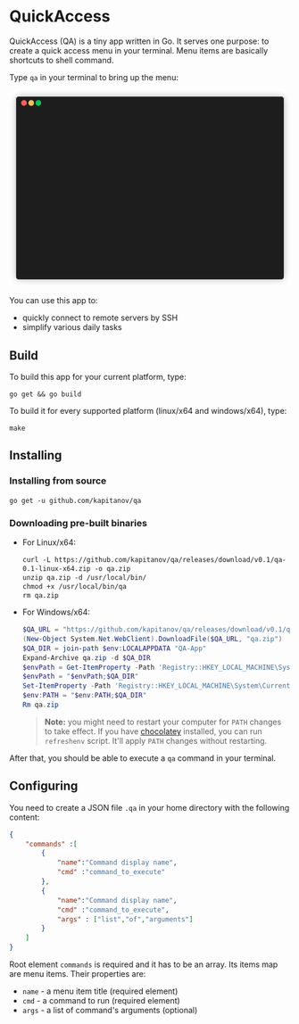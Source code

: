 # QuickAccess

QuickAccess (QA) is a tiny app written in Go.
It serves one purpose: to create a quick access menu in your terminal.
Menu items are basically shortcuts to shell command.

Type `qa` in your terminal to bring up the menu:

![demo](demo.gif)

You can use this app to:

* quickly connect to remote servers by SSH
* simplify various daily tasks

## Build

To build this app for your current platform, type:

```shell
go get && go build
```

To build it for every supported platform (linux/x64 and windows/x64), type:

```shell
make
```

## Installing

### Installing from source

```shell
go get -u github.com/kapitanov/qa
```

### Downloading pre-built binaries

* For Linux/x64:

  ```shell
  curl -L https://github.com/kapitanov/qa/releases/download/v0.1/qa-0.1-linux-x64.zip -o qa.zip
  unzip qa.zip -d /usr/local/bin/
  chmod +x /usr/local/bin/qa
  rm qa.zip
  ```

* For Windows/x64:

  ```powershell
  $QA_URL = "https://github.com/kapitanov/qa/releases/download/v0.1/qa-0.1-windows-x64.zip"
  (New-Object System.Net.WebClient).DownloadFile($QA_URL, "qa.zip")
  $QA_DIR = join-path $env:LOCALAPPDATA "QA-App"
  Expand-Archive qa.zip -d $QA_DIR
  $envPath = Get-ItemProperty -Path 'Registry::HKEY_LOCAL_MACHINE\System\CurrentControlSet\Control\Session Manager\Environment' -Name PATH
  $envPath = "$envPath;$QA_DIR"
  Set-ItemProperty -Path 'Registry::HKEY_LOCAL_MACHINE\System\CurrentControlSet\Control\Session Manager\Environment' -Name PATH -Value $envPath
  $env:PATH = "$env:PATH;$QA_DIR"
  Rm qa.zip
  ```

  > **Note:** you might need to restart your computer for `PATH` changes to take effect.
  > If you have [chocolatey](https://chocolatey.org/) installed, you can run `refreshenv` script.
  > It'll apply `PATH` changes without restarting.

After that, you should be able to execute a `qa` command in your terminal.

## Configuring

You need to create a JSON file `.qa` in your home directory with the following content:

```json
{
    "commands" :[
        {
            "name":"Command display name",
            "cmd" :"command_to_execute"
        },
        {
            "name":"Command display name",
            "cmd" :"command_to_execute",
            "args" : ["list","of","arguments"]
        }
    ]
}
```

Root element `commands` is required and it has to be an array.
Its items map are menu items. Their properties are:

* `name` - a menu item title (required element)
* `cmd` - a command to run (required element)
* `args` - a list of command's arguments (optional)
